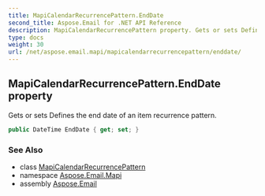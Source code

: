 ```yaml
---
title: MapiCalendarRecurrencePattern.EndDate
second_title: Aspose.Email for .NET API Reference
description: MapiCalendarRecurrencePattern property. Gets or sets Defines the end date of an item recurrence pattern
type: docs
weight: 30
url: /net/aspose.email.mapi/mapicalendarrecurrencepattern/enddate/
---
```

## MapiCalendarRecurrencePattern.EndDate property

Gets or sets Defines the end date of an item recurrence pattern.

```csharp
public DateTime EndDate { get; set; }
```

### See Also

* class [MapiCalendarRecurrencePattern](../)
* namespace [Aspose.Email.Mapi](../../mapicalendarrecurrencepattern/)
* assembly [Aspose.Email](../../../)


